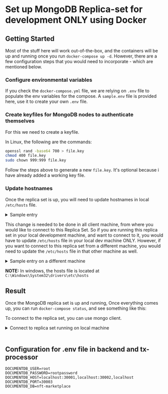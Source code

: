 # Set up MongoDB Replica-set for development ONLY using Docker

## Getting Started

Most of the stuff here will work out-of-the-box, and the containers will be up and running once you run `docker-compose up -d`.
However, there are a few configuration steps that you would need to incorporate - which are mentioned below.

### Configure environmental variables

If you check the `docker-compose.yml` file, we are relying on `.env` file to populate the env variables for the compose.
A `sample.env` file is provided here, use it to create your own `.env` file.

### Create keyfiles for MongoDB nodes to authenticate themselves

For this we need to create a keyfile.

In Linux, the following are the commands:
```bash
openssl rand -base64 700 > file.key
chmod 400 file.key
sudo chown 999:999 file.key
```

Follow the steps above to generate a new `file.key`.  It's optional because i have already added a working key file.

### Update hostnames

Once the replica set is up, you will need to update hostnames in local `/etc/hosts` file.

<details><summary>Sample entry</summary>
<p>

```bash
127.0.0.1 localhost mongo1 mongo2 mongo3
```

</p>
</details>

This change is needed to be done in all client machine, from where you would like to connect to this Replica Set.
So if you are running this replica set in your local development machine, and want to connect to it, you would have to update `/etc/hosts` file in your local dev machine ONLY.
However, if you want to connect to this replica set from a different machine, you would need to update the `/etc/hosts` file in that other machine as well.

<details><summary>Sample entry on a different machine</summary>
<p>

```
10.20.30.40 mongo1 mongo2 mongo3
```

Here, `10.20.30.40` is the public-ip of the machine where this replica set is running.
</p>
</details>


**NOTE:** In windows, the hosts file is located at `C:\Windows\System32\drivers\etc\hosts`


## Result
Once the MongoDB replica set is up and running, Once everything comes up, you can run `docker-compose status`, and see something like this:


To connect to the replica set, you can use mongo client.
<details>
<summary>Connect to replica set running on local machine</summary>
<p>

```bash
$ mongo "mongodb://<MONGO_INITDB_ROOT_USERNAME>:<MONGO_INITDB_ROOT_PASSWORD>@localhost:30001,localhost:30002,localhost:30003/<MONGO_INITDB_DATABASE>?replicaSet=rs0" --authenticationDatabase admin
```

</p>
</details>

</br>

## Configuration for .env file in backend and tx-processor

<p>

```
DOCUMENTDB_USER=root
DOCUMENTDB_PASSWORD=rootpassword
DOCUMENTDB_HOST=localhost:30001,localhost:30002,localhost
DOCUMENTDB_PORT=30003
DOCUMENTDB_DB=nft-marketplace
```

</p>

